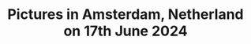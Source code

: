 ---
title: Pictures in Amsterdam, Netherland on 17th June 2024
tags:
  - Travel
  - Picture
  - Amsterdam
---